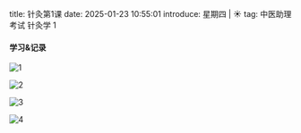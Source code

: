 title: 针灸第1课
date: 2025-01-23 10:55:01
introduce: 星期四 | ☀️
tag: 中医助理考试 针灸学 1

#### 学习&记录

![1](/static/img/2025/01/23/1.jpg)

![2](/static/img/2025/01/23/2.jpg)

![3](/static/img/2025/01/23/3.jpg)

![4](/static/img/2025/01/23/4.jpg)



